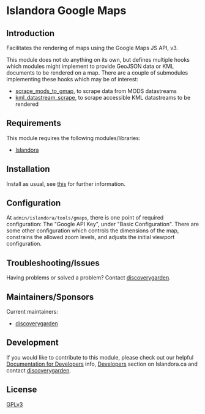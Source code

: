 # Islandora Google Maps

## Introduction

Facilitates the rendering of maps using the Google Maps JS API, v3.

This module does not do anything on its own, but defines multiple hooks which modules might implement to provide GeoJSON data or KML documents to be rendered on a map. There are a couple of submodules implementing these hooks which may be of interest:

* [scrape_mods_to_gmap](https://github.com/discoverygarden/islandora_gmap/tree/7.x/modules/scrape_mods_to_gmap), to scrape data from MODS datastreams
* [kml_datastream_scrape](https://github.com/discoverygarden/islandora_gmap/tree/7.x/modules/kml_datastream_scrape), to scrape accessible KML datastreams to be rendered

## Requirements

This module requires the following modules/libraries:

* [Islandora](https://github.com/islandora/islandora)

## Installation

Install as usual, see [this](https://drupal.org/documentation/install/modules-themes/modules-7) for further information.

## Configuration

At `admin/islandora/tools/gmaps`, there is one point of required configuration: The "Google API Key", under "Basic Configuration". There are some other configuration which controls the dimensions of the map, constrains the allowed zoom levels, and adjusts the initial viewport configuration.

## Troubleshooting/Issues

Having problems or solved a problem? Contact [discoverygarden](http://support.discoverygarden.ca).

## Maintainers/Sponsors

Current maintainers:

* [discoverygarden](http://www.discoverygarden.ca)

## Development

If you would like to contribute to this module, please check out our helpful
[Documentation for Developers](https://github.com/Islandora/islandora/wiki#wiki-documentation-for-developers)
info, [Developers](http://islandora.ca/developers) section on Islandora.ca and
contact [discoverygarden](http://support.discoverygarden.ca).

## License

[GPLv3](http://www.gnu.org/licenses/gpl-3.0.txt)
